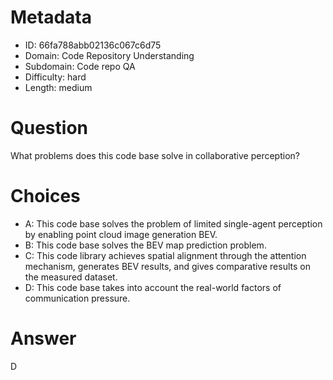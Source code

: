 # Metadata

- ID: 66fa788abb02136c067c6d75
- Domain: Code Repository Understanding
- Subdomain: Code repo QA
- Difficulty: hard
- Length: medium

# Question

What problems does this code base solve in collaborative perception?

# Choices

- A: This code base solves the problem of limited single-agent perception by enabling point cloud image generation BEV.
- B: This code base solves the BEV map prediction problem.
- C: This code library achieves spatial alignment through the attention mechanism, generates BEV results, and gives comparative results on the measured dataset.
- D: This code base takes into account the real-world factors of communication pressure.

# Answer

D
